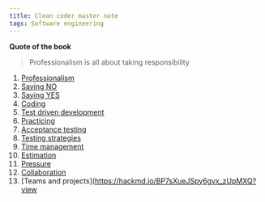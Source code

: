 ```yaml
---
title: Clean coder master note
tags: Software engineering
---
```


**Quote of the book**

>Professionalism is all about taking responsibility

1. [Professionalism](https://hackmd.io/TYdTfRLaRXKuIsp7FGMS3Q?view)
2. [Saying NO](https://hackmd.io/mp8QorbTQ-G0jQWG7Z50eg?view)
3. [Saying YES](https://hackmd.io/R2aRRK-TSSCt5dhEx_Yc9g?view)
4. [Coding](https://hackmd.io/ZYA2alJjTuihHMozHu1zaA?view)
5. [Test driven development](https://hackmd.io/VYa6RHPCRSmtneBOycLIdQ?view)
6. [Practicing](/IMlrYALzTr-lYtIARpSJVA?view)
7. [Acceptance testing](https://hackmd.io/FanmBI2yTWCDn30s2w-u0A?view)
8. [Testing strategies](https://hackmd.io/s_mqRilnQFi2QyxXaP0w1Q?view)
9. [Time management](https://hackmd.io/Jc-NuSWcS2mj_PmFfw1k9w?view)
10. [Estimation](https://hackmd.io/q6shPHEeSiiEtNMEJJfx5A?view)
11. [Pressure](https://hackmd.io/mMv3MqutR0uXWYezCixhPA?view)
12. [Collaboration](https://hackmd.io/g6AP9tYZS7iVDt3acRcqTQ?view)
13. [Teams and projects](https://hackmd.io/BP7sXueJSpy6gvx_zUpMXQ?view